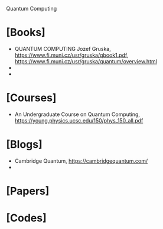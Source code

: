 Quantum Computing

# [Books]
+ QUANTUM COMPUTING Jozef Gruska, https://www.fi.muni.cz/usr/gruska/qbook1.pdf, https://www.fi.muni.cz/usr/gruska/quantum/overview.html
+ 
+ 

# [Courses]
+ An Undergraduate Course on Quantum Computing, https://young.physics.ucsc.edu/150/phys_150_all.pdf

# [Blogs]
+ Cambridge Quantum, https://cambridgequantum.com/
+ 


# [Papers]

# [Codes]

